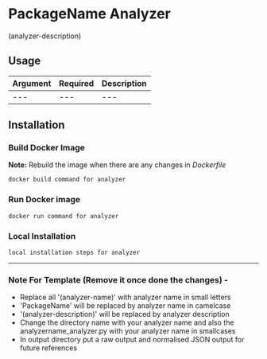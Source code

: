 # PackageName Analyzer
(analyzer-description)

## Usage

| Argument        | Required | Description |
| ------------- |:-------------|:-------------|
| --- | --- | --- |


## Installation

### Build Docker Image
**Note:** Rebuild the image when there are any changes in _Dockerfile_
```
docker build command for analyzer
```

### Run Docker image
```
docker run command for analyzer
```

### Local Installation
```
local installation steps for analyzer
```

---
### Note For Template (Remove it once done the changes) -

- Replace all '(analyzer-name)' with analyzer name in small letters
- 'PackageName' will be replaced by analyzer name in camelcase
- '(analyzer-description)' will be replaced by analyzer description
- Change the directory name with your analyzer name and also the analyzername_analyzer.py with your analyzer name in smallcases
- In output directory put a raw output and normalised JSON output for future references